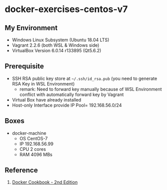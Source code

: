 # docker-exercises-centos-v7
## My Environment
- Windows Linux Subsystem (Ubuntu 18.04 LTS)
- Vagrant 2.2.6 (both WSL & Windows side)
- VirtualBox Version 6.0.14 r133895 (Qt5.6.2)

## Prerequisite
- SSH RSA public key store at `~/.ssh/id_rsa.pub` (you need to generate RSA Key in WSL Environment)
  - remark: Need to forward key manually because of WSL Environment conflict with automatically forward key by Vagrant
- Virtual Box have already installed
- Host-only Interface provide IP Pool= 192.168.56.0/24

## Boxes
- docker-machine
  - OS CentOS-7
  - IP 192.168.56.99
  - CPU 2 cores
  - RAM 4096 MBs

## Reference
1. [Docker Cookbook - 2nd Edition](https://subscription.packtpub.com/book/virtualization_and_cloud/9781788626866)